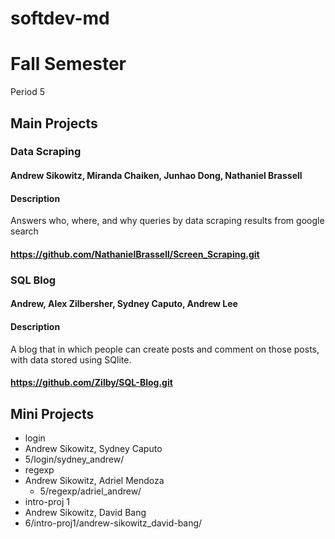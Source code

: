 softdev-md
==========

# Fall Semester
Period 5

## Main Projects

### Data Scraping
#### Andrew Sikowitz, Miranda Chaiken, Junhao Dong, Nathaniel Brassell
#### Description
Answers who, where, and why queries by data scraping results from google search
#### https://github.com/NathanielBrassell/Screen_Scraping.git

### SQL Blog
#### Andrew, Alex Zilbersher, Sydney Caputo, Andrew Lee
#### Description
A blog that in which people can create posts and comment on those posts, with data stored using SQlite.
#### https://github.com/Zilby/SQL-Blog.git

## Mini Projects

 * login
  * Andrew Sikowitz, Sydney Caputo
  * 5/login/sydney_andrew/
 * regexp
  * Andrew Sikowitz, Adriel Mendoza
	* 5/regexp/adriel_andrew/
 * intro-proj 1
  * Andrew Sikowitz, David Bang
  * 6/intro-proj1/andrew-sikowitz_david-bang/
